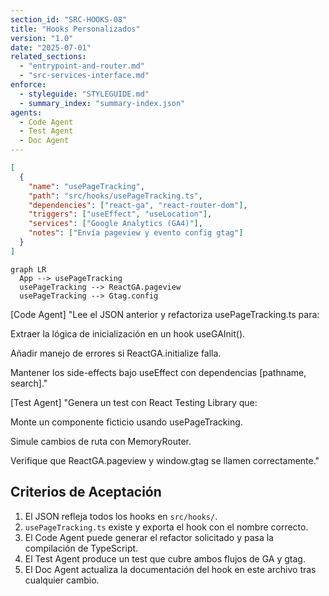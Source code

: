 ```yaml
---
section_id: "SRC-HOOKS-08"
title: "Hooks Personalizados"
version: "1.0"
date: "2025-07-01"
related_sections:
  - "entrypoint-and-router.md"
  - "src-services-interface.md"
enforce:
  - styleguide: "STYLEGUIDE.md"
  - summary_index: "summary-index.json"
agents:
  - Code Agent
  - Test Agent
  - Doc Agent
---
```

```json
[
  {
    "name": "usePageTracking",
    "path": "src/hooks/usePageTracking.ts",
    "dependencies": ["react-ga", "react-router-dom"],
    "triggers": ["useEffect", "useLocation"],
    "services": ["Google Analytics (GA4)"],
    "notes": ["Envía pageview y evento config gtag"]
  }
]
```
```mermaid
graph LR
  App --> usePageTracking
  usePageTracking --> ReactGA.pageview
  usePageTracking --> Gtag.config
```

[Code Agent]
"Lee el JSON anterior y refactoriza usePageTracking.ts para:

Extraer la lógica de inicialización en un hook useGAInit().

Añadir manejo de errores si ReactGA.initialize falla.

Mantener los side-effects bajo useEffect con dependencias [pathname, search]."

[Test Agent]
"Genera un test con React Testing Library que:

Monte un componente ficticio usando usePageTracking.

Simule cambios de ruta con MemoryRouter.

Verifique que ReactGA.pageview y window.gtag se llamen correctamente."

## Criterios de Aceptación
1. El JSON refleja todos los hooks en `src/hooks/`.
2. `usePageTracking.ts` existe y exporta el hook con el nombre correcto.
3. El Code Agent puede generar el refactor solicitado y pasa la compilación de TypeScript.
4. El Test Agent produce un test que cubre ambos flujos de GA y gtag.
5. El Doc Agent actualiza la documentación del hook en este archivo tras cualquier cambio.
